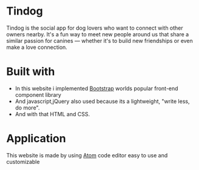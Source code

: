 # Tindog

Tindog is the social app for dog lovers who want to connect with other owners nearby. It's a fun way to meet new people around us that share a similar passion for canines — whether it's to build new friendships or even make a love connection.

# Built with

* In this website i implemented [Bootstrap](https://getbootstrap.com/) worlds popular front-end component library 
* And javascript,jQuery also used because its a lightweight, "write less, do more".
* And with that HTML and CSS.

# Application

This website is made by using [Atom](https://atom.io/) code editor easy to use and customizable
